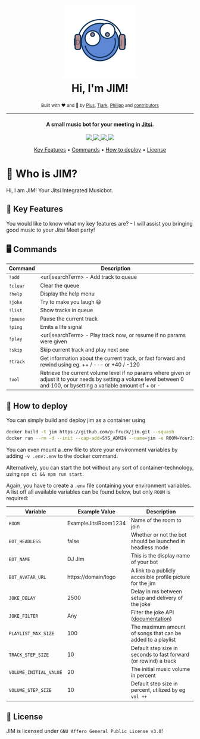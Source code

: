 <h1 align="center">
  <br />
  <img src="https://raw.githubusercontent.com/p-fruck/jim/master/src/assets/logo.svg" alt="JIM" width="200"></a>
  <br />
  Hi, I'm JIM!
  <br />
</h1>
<div align="center">
    <small>Built with ❤️ and 🍺 by
        <a href="https://github.com/piuswalter">Pius</a>,
        <a href="https://github.com/tjarbo">Tjark</a>,
        <a href="https://github.com/p-fruck">Philipp</a> and
        <a href="https://github.com/p-fruck/jim/graphs/contributors">contributors</a>
    </small>
</div>

---

<h4 align="center">A small music bot for your meeting in <a href="https://jitsi.org/" target="_blank">Jitsi</a>.</h4>

<p align="center">
  <a href="https://github.com/p-fruck/jim/blob/master/LICENSE">
    <img src="https://img.shields.io/github/license/p-fruck/jim" />
  </a>
  <a href="https://github.com/p-fruck/jim/stargazers">
      <img src="https://img.shields.io/github/stars/p-fruck/jim" />
  </a>
  <a href="https://github.com/p-fruck/jim/issues">
    <img src="https://img.shields.io/github/issues/p-fruck/jim" />
  </a>
  <a href="https://meet.jit.si/">
    <img src="https://img.shields.io/badge/Build%20for-Jitsi%20Meet-5e87d4" />
  </a>
</p>

<p align="center">
  <a href="#tada-key-features">Key Features</a> •
  <a href="#desktop_computer-commands">Commands</a> •
  <a href="#rocket-how-to-deploy">How to deploy</a> •
  <a href="#blue_book-license">License</a>
</p>

# :robot: Who is JIM?

Hi, I am JIM! Your Jitsi Integrated Musicbot.

## :tada: Key Features

You would like to know what my key features are? - I will assist you bringing good music to your Jitsi Meet party!

## :desktop_computer: Commands

| Command | Description |
| ------- | ----------- |
|`!add`|\<url\|searchTerm\> - Add track to queue|
|`!clear`|Clear the queue|
|`!help`|Display the help menu|
|`!joke`|Try to make you laugh :laughing:|
|`!list`|Show tracks in queue|
|`!pause`|Pause the current track|
|`!ping`|Emits a life signal|
|`!play`|\<url\|searchTerm\> - Play track now, or resume if no params were given|
|`!skip`|Skip current track and play next one|
|`!track`|Get information about the current track, or fast forward and rewind using eg. ++ / --- or +40 / -120|
|`!vol`|Retrieve the current volume level if no params where given or adjust it to your needs by setting a volume level between 0 and 100, or bysetting a variable amount of + or -|


## :rocket: How to deploy

You can simply build and deploy jim as a container using

```sh
docker build -t jim https://github.com/p-fruck/jim.git --squash
docker run --rm -d --init --cap-add=SYS_ADMIN --name=jim -e ROOM=YourJitsiRoom jim
```

You can even mount a .env file to store your environment variables by adding `-v .env:.env` to the docker command.

Alternatively, you can start the bot without any sort of container-technology, using
`npm ci && npm run start`.

Again, you have to create a `.env` file containing your environment variables. A list off all available variables can be found below, but only `ROOM` is required:

| Variable               | Example Value        | Description |
| ---------------------- | -------------------- | ----------- |
| `ROOM`                 | ExampleJitsiRoom1234 | Name of the room to join |
| `BOT_HEADLESS`         | false                | Whether or not the bot should be launched in headless mode    |
| `BOT_NAME`             | DJ Jim               | This is the display name of your bot |
| `BOT_AVATAR_URL`       | https://domain/logo  | A link to a publicly accesible profile picture for the jim |
| `JOKE_DELAY`           | 2500                 | Delay in ms between setup and delivery of the joke |
| `JOKE_FILTER`          | Any                  | Filter the joke API ([documentation](https://sv443.net/jokeapi/v2/#try-it)) |
| `PLAYLIST_MAX_SIZE`    | 100                  | The maximum amount of songs that can be added to a playlist |
| `TRACK_STEP_SIZE`      | 10                   | Default step size in seconds to fast forward (or rewind) a track |
| `VOLUME_INITIAL_VALUE` | 20                   | The initial music volume in percent
| `VOLUME_STEP_SIZE`     | 10                   | Default step size in percent, utilized by eg `vol ++` |

## :blue_book: License

JIM is licensed under `GNU Affero General Public License v3.0`!
